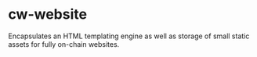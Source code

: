 # cw-website
Encapsulates an HTML templating engine as well as storage of small static assets for fully on-chain websites.
